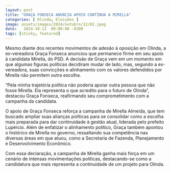 ```yaml
---
layout: post
title: "GRAÇA FONSECA ANUNCIA APOIO CONTÍNUA A MIRELLA"
categories: [ Olinda, Eleições ]
image: assets/images/2024/outubro/12/02.jpeg
date:   2024-10-12  09:00:00 -0300
tags: [sticky, featured]
---
```

Mesmo diante dos recentes movimentos de adesão à oposição em Olinda, a ex-vereadora Graça Fonseca anunciou que permanece firme em seu apoio à candidata Mirella, do PSD. A decisão de Graça vem em um momento em que algumas figuras políticas decidiram mudar de lado, mas, segundo a ex-vereadora, suas convicções e alinhamento com os valores defendidos por Mirella não permitem outra escolha.

“Pela minha trajetória política não poderia apoiar outra pessoa que não fosse Mirella. Ela representa o que acredito para o futuro de Olinda”, destacou Graça Fonseca, reafirmando seu comprometimento com a campanha da candidata.

O apoio de Graça Fonseca reforça a campanha de Mirella Almeida, que tem buscado ampliar suas alianças políticas para se consolidar como a escolha mais preparada para dar continuidade à gestão atual, liderada pelo prefeito Lupércio. Além de enfatizar o alinhamento político, Graça também apontou o histórico de Mirella no governo, ressaltando sua competência nas diversas áreas em que atuou, como a Secretaria de Fazenda, Planejamento e Desenvolvimento Econômico.

Com essa declaração, a campanha de Mirella ganha mais força em um cenário de intensas movimentações políticas, destacando-se como a candidatura que mais representa a continuidade de um projeto para Olinda.